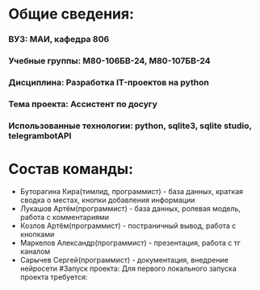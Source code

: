 # Общие сведения:
### ВУЗ: МАИ, кафедра 806
### Учебные группы: М80-106БВ-24, М80-107БВ-24
### Дисциплина: Разработка IT-проектов на python
### Тема проекта: Ассистент по досугу
### Использованные технологии: python, sqlite3, sqlite studio, telegrambotAPI
# Состав команды:
* Буторагина Кира(тимлид, программист) - база данных, краткая сводка о местах, кнопки добавления информации
* Лукашов Артём(программист) - база данных, ролевая модель, работа с комментариями
* Козлов Артём(программист) - постраничный вывод, работа с кнопками
* Маркелов Александр(программист) - презентация, работа с тг каналом
* Сарычев Сергей(программист) - документация, внедрение нейросети
#Запуск проекта:
Для первого локального запуска проекта требуется:
